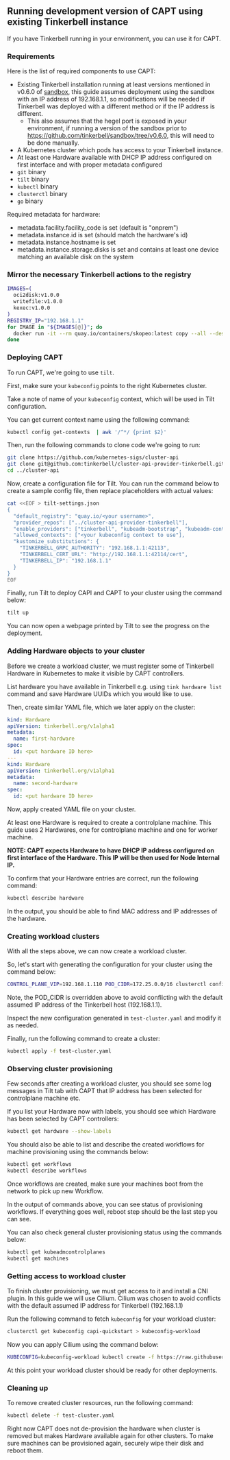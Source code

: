 ## Running development version of CAPT using existing Tinkerbell instance

If you have Tinkerbell running in your environment, you can use it for CAPT.

### Requirements

Here is the list of required components to use CAPT:

- Existing Tinkerbell installation running at least versions mentioned in v0.6.0 of [sandbox](https://github.com/tinkerbell/sandbox/tree/v0.6.0), this guide assumes deployment using the sandbox with an IP address of 192.168.1.1, so modifications will be needed if Tinkerbell was deployed with a different method or if the IP address is different.
  - This also assumes that the hegel port is exposed in your environment, if running a version of the sandbox prior to https://github.com/tinkerbell/sandbox/tree/v0.6.0, this will need to be done manually.
- A Kubernetes cluster which pods has access to your Tinkerbell instance.
- At least one Hardware available with DHCP IP address configured on first interface and with proper metadata configured
- `git` binary
- `tilt` binary
- `kubectl` binary
- `clusterctl` binary
- `go` binary

Required metadata for hardware:
- metadata.facility.facility_code is set (default is "onprem")
- metadata.instance.id is set (should match the hardware's id)
- metadata.instance.hostname is set
- metadata.instance.storage.disks is set and contains at least one device matching an available disk on the system

### Mirror the necessary Tinkerbell actions to the registry

```sh
IMAGES=(
  oci2disk:v1.0.0
  writefile:v1.0.0
  kexec:v1.0.0
)
REGISTRY_IP="192.168.1.1"
for IMAGE in "${IMAGES[@]}"; do
  docker run -it --rm quay.io/containers/skopeo:latest copy --all --dest-tls-verify=false --dest-creds=admin:Admin1234 docker://quay.io/tinkerbell-actions/"${IMAGE}" docker://${REGISTRY_IP}/"${IMAGE}"
done
```

### Deploying CAPT

To run CAPT, we're going to use `tilt`.

First, make sure your `kubeconfig` points to the right Kubernetes cluster.

Take a note of name of your `kubeconfig` context, which will be used in Tilt configuration.

You can get current context name using the following command:
```sh
kubectl config get-contexts  | awk '/^*/ {print $2}'
```

Then, run the following commands to clone code we're going to run:
```sh
git clone https://github.com/kubernetes-sigs/cluster-api
git clone git@github.com:tinkerbell/cluster-api-provider-tinkerbell.git
cd ../cluster-api
```

Now, create a configuration file for Tilt. You can run the command below to create a sample config file,
then replace placeholders with actual values:
```sh
cat <<EOF > tilt-settings.json
{
  "default_registry": "quay.io/<your username>",
  "provider_repos": ["../cluster-api-provider-tinkerbell"],
  "enable_providers": ["tinkerbell", "kubeadm-bootstrap", "kubeadm-control-plane"],
  "allowed_contexts": ["<your kubeconfig context to use"],
  "kustomize_substitutions": {
    "TINKERBELL_GRPC_AUTHORITY": "192.168.1.1:42113",
    "TINKERBELL_CERT_URL": "http://192.168.1.1:42114/cert",
    "TINKERBELL_IP": "192.168.1.1"
  }
}
EOF
```

Finally, run Tilt to deploy CAPI and CAPT to your cluster using the command below:
```sh
tilt up
```

You can now open a webpage printed by Tilt to see the progress on the deployment.

### Adding Hardware objects to your cluster

Before we create a workload cluster, we must register some of Tinkerbell Hardware in Kubernetes to make it visible
by CAPT controllers.

List hardware you have available in Tinkerbell e.g. using `tink hardware list` command and save Hardware UUIDs which
you would like to use.

Then, create similar YAML file, which we later apply on the cluster:
```yaml
kind: Hardware
apiVersion: tinkerbell.org/v1alpha1
metadata:
  name: first-hardware
spec:
  id: <put hardware ID here>
---
kind: Hardware
apiVersion: tinkerbell.org/v1alpha1
metadata:
  name: second-hardware
spec:
  id: <put hardware ID here>
```

Now, apply created YAML file on your cluster.

At least one Hardware is required to create a controlplane machine. This guide uses 2 Hardwares, one for controlplane
machine and one for worker machine.

**NOTE: CAPT expects Hardware to have DHCP IP address configured on first interface of the Hardware. This IP will
be then used for Node Internal IP.**

To confirm that your Hardware entries are correct, run the following command:
```sh
kubectl describe hardware
```

In the output, you should be able to find MAC address and IP addresses of the hardware.

### Creating workload clusters

With all the steps above, we can now create a workload cluster.

So, let's start with generating the configuration for your cluster using the command below:
```sh
CONTROL_PLANE_VIP=192.168.1.110 POD_CIDR=172.25.0.0/16 clusterctl config cluster capi-quickstart --from templates/cluster-template.yaml --kubernetes-version=v1.20.11 --control-plane-machine-count=1 --worker-machine-count=1 > test-cluster.yaml
```

Note, the POD_CIDR is overridden above to avoid conflicting with the default assumed IP address of the Tinkerbell host (192.168.1.1).

Inspect the new configuration generated in `test-cluster.yaml` and modify it as needed.

Finally, run the following command to create a cluster:
```sh
kubectl apply -f test-cluster.yaml
```

### Observing cluster provisioning

Few seconds after creating a workload cluster, you should see some log messages in Tilt tab with CAPT that IP address has been selected for controlplane machine etc.

If you list your Hardware now with labels, you should see which Hardware has been selected by CAPT controllers:
```sh
kubectl get hardware --show-labels
```

You should also be able to list and describe the created workflows for machine provisioning using the commands below:
```sh
kubectl get workflows
kubectl describe workflows
```

Once workflows are created, make sure your machines boot from the network to pick up new Workflow.

In the output of commands above, you can see status of provisioning workflows. If everything goes well, reboot step should be the last step you can see.

You can also check general cluster provisioning status using the commands below:
```sh
kubectl get kubeadmcontrolplanes
kubectl get machines
```

### Getting access to workload cluster

To finish cluster provisioning, we must get access to it and install a CNI plugin. In this guide we will use Cilium. Cilium was chosen to avoid conflicts with the default assumed IP address for Tinkerbell (192.168.1.1)

Run the following command to fetch `kubeconfig` for your workload cluster:
```sh
clusterctl get kubeconfig capi-quickstart > kubeconfig-workload
```

Now you can apply Cilium using the command below:
```sh
KUBECONFIG=kubeconfig-workload kubectl create -f https://raw.githubusercontent.com/cilium/cilium/v1.9/install/kubernetes/quick-install.yaml
```

At this point your workload cluster should be ready for other deployments.

### Cleaning up

To remove created cluster resources, run the following command:
```sh
kubectl delete -f test-cluster.yaml
```

Right now CAPT does not de-provision the hardware when cluster is removed but makes Hardware available again for other clusters. To make sure machines can be provisioned again, securely wipe their disk and reboot them.
